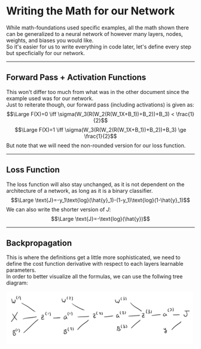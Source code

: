 # Writing the Math for our Network

While math-foundations used specific examples, all the math shown there can be generalized to a neural network of however many layers, nodes, weights, and biases you would like. <br>
So it's easier for us to write everything in code later, let's define every step but specficially for our network. 

---

## Forward Pass + Activation Functions

This won't differ too much from what was in the other document since the example used was for our network. <br>
Just to reiterate though, our forward pass (including activations) is given as: 
$$\Large F(X)=0 \iff \sigma(W_3(R(W_2(R(W_1X+B_1))+B_2))+B_3) < \frac{1}{2}$$
$$\Large F(X)=1 \iff \sigma(W_3(R(W_2(R(W_1X+B_1))+B_2))+B_3) \ge \frac{1}{2}$$
But note that we will need the non-rounded version for our loss function.

---

## Loss Function

The loss function will also stay unchanged, as it is not dependent on the architecture of a network, as long as it is a binary classifier.<br>
$$\Large \text{J}=-y_1\text{log}(\hat{y}_1)-(1-y_1)\text{log}(1-\hat{y}_1)$$
We can also write the shorter version of $J$:
$$\Large \text{J}=-\text{log}(\hat{y})$$

---

## Backpropagation

This is where the definitions get a little more sophisticated, we need to define the cost function derivative with respect to each layers learnable parameters. <br>
In order to better visualize all the formulas, we can use the follwing tree diagram:

<img src=/images/math-foundations-2/tree-diagram.png width=500>
